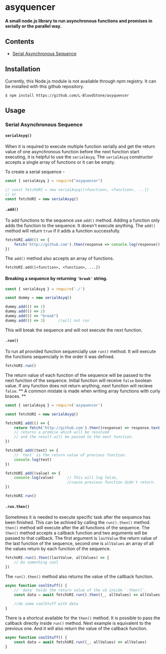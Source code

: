 # asyquencer
**A small node.js library to run asynchronous functions and promises in serially or the parallel way.**

## Contents
* [Serial Asynchronous Sequence](#Serial-Asynchronous-Sequence)

## Installation
Currently, this Node.js module is not available through npm registry. It can be installed with this github repository.

```console
$ npm install https://github.com/L-BloodStone/asyquencer
```

## Usage

### Serial Asynchronous Sequence
#### `serialAsyq()`

When it is required to execute multiple function serially and get the return value of one asynchronous function before the next function start executing, it is helpful to use the `serialAsyq`. The `serialAsyq` constructor accepts a single array of functions or it can be empty. 

To create a serial sequence -

```js
const { serialAsyq } = require("asyquencer")

// const fetchURI = new serialAsyq([<function>, <function>, ...])
// or
const fetchURI = new serialAsyq()
```

#### `.add()`
To add functions to the sequence use `add()` method. Adding a function only adds the function to the sequence.
It doesn't execute anything. The `add()` method will return `true` if it adds a function successfully. 
     
```js
fetchURI.add(() => {
    fetch('http://github.com').then(response => console.log(response))
})
```

The `add()` method also accepts an array of functions.

```
fetchURI.add([<function>, <function>, ...])
```

#### Breaking a sequence by returning `'break'` string.

```js
const { serialAsyq } = require('./')

const dummy = new serialAsyq()

dummy.add(() => 1)
dummy.add(() => 2)
dummy.add(() => "break")
dummy.add(() => 3)      //will not run
```
This will break the sequence and will not execute the next function.

#### `.run()`
To run all provided function sequencially use `run()` method. It will execute the functions sequencially in the order it was defined.

```js
fetchURI.run()
```

The return value of each function of the sequence will be passed to the next function of the sequence.
Initial function will receive `false` boolean value.
If any function does not return anything, next function will recieve `false`. 
** A common mistate is made when writing array functions with curly braces. **

```js
const { serialAsyq } = require('asyquencer')

const fetchURI = new serialAsyq()

fetchURI.add(() => {
    return fetch('http://github.com').then((response) => response.text())
    // returns a promise which will be resolved
    // and the result will be passed to the next function.
})

fetchURI.add((text) => {
    // `text` is the return value of previous function.
    console.log(text)
})

fetchURI.add((value) => {
    console.log(value)      // This will log false,
                            //cause previous function didn't return.
})

fetchURI.run()
```

#### `.run.then()`

Sometimes it is needed to execute specific task after the sequence has been finished.
This can be achived by calling the `run().then()` method.
`then()` method will execute after the all functions of the sequence.
The `then()` method accepts a callback function and two arguments will be passed to that callback.
The first argument is `lastValue` the return value of the last function of the sequence,
second one is `allValues` an array of all the values return by each function of the sequence.

```js
fetchURI.run().then((lastValue, allValues) => {
    // Do something cool
})
```

The `run().then()` method also returns the value of the callback function.

```js
async function coolStuff() {
    // `data` holds the return value of the cb inside `.then()`.
    const data = await fetchURI.run().then((_, allValues) => allValues)
    
    //do some coolStuff with data
}
```

There is a shortcut available for the `then()` method. It is possible to pass the callback directly inside `run()` method.
Next example is equivalent to the previous one. And it will also return the value of the callback function.

```js
async function coolStuff() {
    const data = await fetchURI.run((_, allValues) => allValues)
}
```
